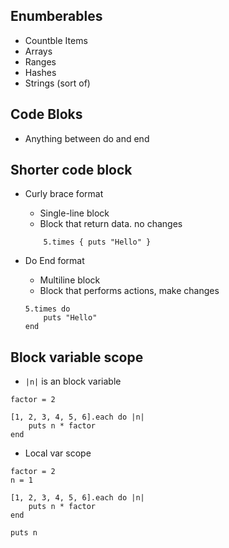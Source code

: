 ## Enumberables

* Countble Items 
* Arrays 
* Ranges
* Hashes 
* Strings (sort of)


## Code Bloks 

* Anything between do and end 

## Shorter code block 

* Curly brace format 
    * Single-line block
    * Block that return data. no changes 

    ```
        5.times { puts "Hello" }
    ```

* Do End format
    * Multiline block
    * Block that performs actions, make changes

    ```
    5.times do 
        puts "Hello"
    end 
    ```

## Block variable scope 

* `|n|` is an block variable

```
factor = 2 

[1, 2, 3, 4, 5, 6].each do |n|
    puts n * factor
end 
```

* Local var scope 

```
factor = 2 
n = 1 

[1, 2, 3, 4, 5, 6].each do |n|
    puts n * factor
end 

puts n
```

